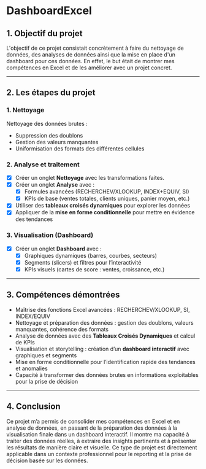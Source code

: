 # DashboardExcel

## 1. Objectif du projet 
L'objectif de ce projet consistait concrètement à faire du nettoyage de données, des analyses de données ainsi que la mise en place d'un dashboard pour ces données. En effet, le but était de montrer mes compétences en Excel et de les améliorer avec un projet concret. 

---

## 2. Les étapes du projet 

### 1. Nettoyage 
Nettoyage des données brutes : 
- Suppression des doublons 
- Gestion des valeurs manquantes 
- Uniformisation des formats des différentes cellules

### 2. Analyse et traitement
- [x] Créer un onglet **Nettoyage** avec les transformations faites.
- [x] Créer un onglet **Analyse** avec :
  - [x] Formules avancées (RECHERCHEV/XLOOKUP, INDEX+EQUIV, SI)
  - [x] KPIs de base (ventes totales, clients uniques, panier moyen, etc.)
- [x] Utiliser des **tableaux croisés dynamiques** pour explorer les données
- [x] Appliquer de la **mise en forme conditionnelle** pour mettre en évidence des tendances

### 3. Visualisation (Dashboard)
- [x] Créer un onglet **Dashboard** avec :
  - [x] Graphiques dynamiques (barres, courbes, secteurs)
  - [x] Segments (slicers) et filtres pour l’interactivité
  - [x] KPIs visuels (cartes de score : ventes, croissance, etc.)

---

## 3. Compétences démontrées
- Maîtrise des fonctions Excel avancées : RECHERCHEV/XLOOKUP, SI, INDEX/EQUIV
- Nettoyage et préparation des données : gestion des doublons, valeurs manquantes, cohérence des formats
- Analyse de données avec des **Tableaux Croisés Dynamiques** et calcul de KPIs
- Visualisation et storytelling : création d’un **dashboard interactif** avec graphiques et segments
- Mise en forme conditionnelle pour l’identification rapide des tendances et anomalies
- Capacité à transformer des données brutes en informations exploitables pour la prise de décision

---

## 4. Conclusion
Ce projet m’a permis de consolider mes compétences en Excel et en analyse de données, en passant de la préparation des données à la visualisation finale dans un dashboard interactif. Il montre ma capacité à traiter des données réelles, à extraire des insights pertinents et à présenter les résultats de manière claire et visuelle. Ce type de projet est directement applicable dans un contexte professionnel pour le reporting et la prise de décision basée sur les données.
